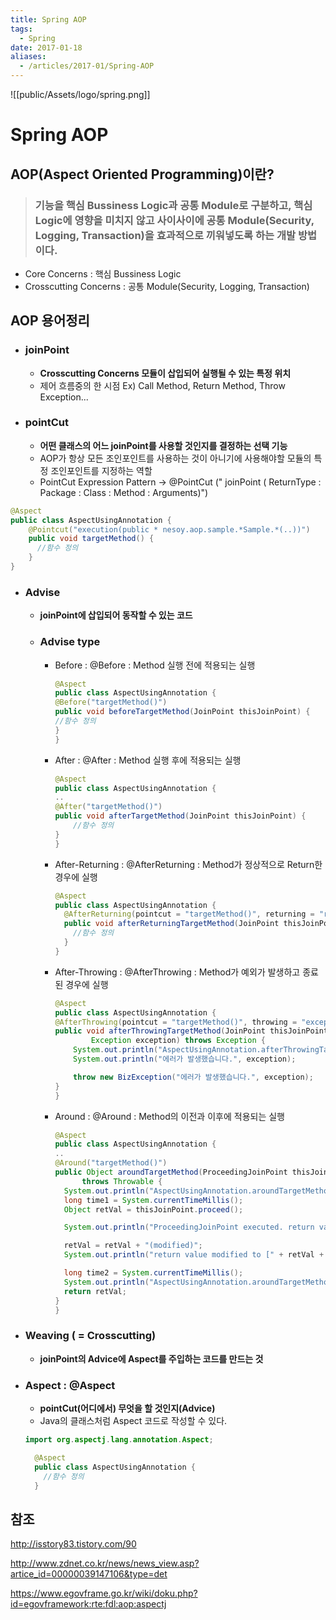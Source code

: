 ```yaml
---
title: Spring AOP
tags:
  - Spring
date: 2017-01-18
aliases: 
  - /articles/2017-01/Spring-AOP
---
```


![[public/Assets/logo/spring.png]]

# **Spring AOP**

## AOP(Aspect Oriented Programming)이란?

> ### 기능을 핵심 Bussiness Logic과 공통 Module로 구분하고, 핵심 Logic에 영향을 미치지 않고 사이사이에 공통 Module(Security, Logging, Transaction)을 효과적으로 끼워넣도록 하는 개발 방법이다.

- Core Concerns : 핵심 Bussiness Logic
- Crosscutting Concerns : 공통 Module(Security, Logging, Transaction)

## AOP 용어정리

- ### joinPoint

  - **Crosscutting Concerns 모듈이 삽입되어 실행될 수 있는 특정 위치**
  - 제어 흐름중의 한 시점 Ex) Call Method, Return Method, Throw Exception...

- ### pointCut

  - **어떤 클래스의 어느 joinPoint를 사용할 것인지를 결정하는 선택 기능**
  - AOP가 항상 모든 조인포인트를 사용하는 것이 아니기에 사용해야할 모듈의 특정 조인포인트를 지정하는 역할
  - PointCut Expression Pattern -> @PointCut (" joinPoint ( ReturnType : Package : Class : Method : Arguments)")

```java
@Aspect
public class AspectUsingAnnotation {
    @Pointcut("execution(public * nesoy.aop.sample.*Sample.*(..))")
    public void targetMethod() {
      //함수 정의
    }
}
```

- ### Advise

  - **joinPoint에 삽입되어 동작할 수 있는 코드**

  - ### Advise type

    - Before : @Before : Method 실행 전에 적용되는 실행

      ```java
      @Aspect
      public class AspectUsingAnnotation {
      @Before("targetMethod()")
      public void beforeTargetMethod(JoinPoint thisJoinPoint) {
      //함수 정의
      }
      }
      ```

    - After : @After : Method 실행 후에 적용되는 실행

      ```java
      @Aspect
      public class AspectUsingAnnotation {
      ..
      @After("targetMethod()")
      public void afterTargetMethod(JoinPoint thisJoinPoint) {
          //함수 정의
      }
      }
      ```

    - After-Returning : @AfterReturning : Method가 정상적으로 Return한 경우에 실행

      ```java
      @Aspect
      public class AspectUsingAnnotation {
        @AfterReturning(pointcut = "targetMethod()", returning = "retVal")
        public void afterReturningTargetMethod(JoinPoint thisJoinPoint,Object retVal) {
          //함수 정의
        }
      }
      ```

    - After-Throwing : @AfterThrowing : Method가 예외가 발생하고 종료된 경우에 실행

      ```java
      @Aspect
      public class AspectUsingAnnotation {
      @AfterThrowing(pointcut = "targetMethod()", throwing = "exception")
      public void afterThrowingTargetMethod(JoinPoint thisJoinPoint,
              Exception exception) throws Exception {
          System.out.println("AspectUsingAnnotation.afterThrowingTargetMethod executed.");
          System.out.println("에러가 발생했습니다.", exception);

          throw new BizException("에러가 발생했습니다.", exception);
      }
      }
      ```

    - Around : @Around : Method의 이전과 이후에 적용되는 실행

      ```java
      @Aspect
      public class AspectUsingAnnotation {
      ..
      @Around("targetMethod()")
      public Object aroundTargetMethod(ProceedingJoinPoint thisJoinPoint)
            throws Throwable {
        System.out.println("AspectUsingAnnotation.aroundTargetMethod start.");
        long time1 = System.currentTimeMillis();
        Object retVal = thisJoinPoint.proceed();

        System.out.println("ProceedingJoinPoint executed. return value is [" + retVal + "]");

        retVal = retVal + "(modified)";
        System.out.println("return value modified to [" + retVal + "]");

        long time2 = System.currentTimeMillis();
        System.out.println("AspectUsingAnnotation.aroundTargetMethod end. Time(" + (time2 - time1) + ")");
        return retVal;
      }
      }
      ```

- ### Weaving ( = Crosscutting)

  - **joinPoint의 Advice에 Aspect를 주입하는 코드를 만드는 것**

- ### Aspect : @Aspect

  - **pointCut(어디에서) 무엇을 할 것인지(Advice)**
  - Java의 클래스처럼 Aspect 코드로 작성할 수 있다.

  ```java
  import org.aspectj.lang.annotation.Aspect;

    @Aspect
    public class AspectUsingAnnotation {
      //함수 정의
    }
  ```

## 참조

<http://isstory83.tistory.com/90>

<http://www.zdnet.co.kr/news/news_view.asp?artice_id=00000039147106&type=det>

<https://www.egovframe.go.kr/wiki/doku.php?id=egovframework:rte:fdl:aop:aspectj>
